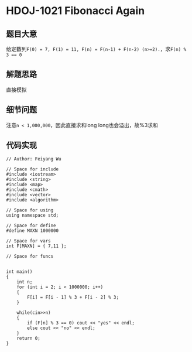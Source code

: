 # HDOJ-1021 Fibonacci Again
## 题目大意
给定数列`F(0) = 7, F(1) = 11, F(n) = F(n-1) + F(n-2) (n>=2).`，求`F(n) % 3 == 0`
## 解题思路
直接模拟
## 细节问题
注意`n < 1,000,000`，因此直接求和long long也会溢出，故%3求和
## 代码实现
```
// Author: Feiyang Wu

// Space for include
#include <iostream>
#include <string>
#include <map>
#include <cmath>
#include <vector>
#include <algorithm>

// Space for using
using namespace std;

// Space for define
#define MAXN 1000000

// Space for vars
int F[MAXN] = { 7,11 };

// Space for funcs


int main()
{
	int n;
	for (int i = 2; i < 1000000; i++)
	{
		F[i] = F[i - 1] % 3 + F[i - 2] % 3;
	}
		
	while(cin>>n)
	{
		if (F[n] % 3 == 0) cout << "yes" << endl;
		else cout << "no" << endl;
	}
	return 0;
}
```